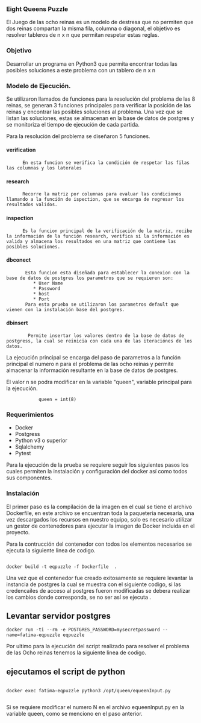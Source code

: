 ### Eight Queens Puzzle

El Juego de las ocho reinas es un modelo de destresa que no permiten que dos reinas compartan la misma fila, columna o diagonal, el objetivo es resolver tableros de n x n que permitan respetar estas reglas. 

### Objetivo

Desarrollar un programa en Python3 que permita encontrar todas las posibles soluciones a este problema con un tablero de n x n

### Modelo de Ejecución. 

Se utilizaron llamados de funciones para la resolución del problema de las 8 reinas, se generan 3 funciones principales para verificar la posición de las reinas y encontrar las posibles soluciones al problema. Una vez que se listan las soluciones, estas se almacenan en la base de datos de postgres y se monitoriza el tiempo de ejecución de cada partida. 

Para la resolución del problema se diseñaron 5 funciones. 

  #### verification
          En esta funcion se verifica la condición de respetar las filas las columnas y los laterales
  #### research
          Recorre la matriz por columnas para evaluar las condiciones llamando a la función de ispection, que se encarga de regresar los resultados validos. 
  #### inspection
          Es la funcion principal de la verificación de la matriz, recibe la información de la función research, verifica si la información es valida y almacena los resultados en una matriz que contiene las posibles soluciones. 
  #### dbconect
           Esta funcion esta diseñada para establecer la conexion con la base de datos de postgres los parametros que se requieren son:
              * User Name
              * Password
              * host
              * Port
           Para esta prueba se utilizaron los parametros default que vienen con la instalación base del postgres.
  #### dbinsert
            Permite insertar los valores dentro de la base de datos de postgress, la cual se reinicia con cada una de las iteraciónes de los datos. 
  
  La ejecución principal se encarga del paso de parametros a la función principal el numero n para el problema de las ocho reinas y permite almacenar la información resultante en la base de datos de postgres. 

 El valor n se podra modificar en la variable "queen", variable principal para la ejecución. 
```console
            queen = int(8)
```

### Requerimientos

- Docker
- Postgress
- Python v3 o superior
- Sqlalchemy
- Pytest

Para la ejecución de la prueba se requiere seguir los siguientes pasos los cuales permiten la instalación y configuración del docker así como todos sus componentes. 

### Instalación

El primer paso es la compilación de la imagen en el cual se tiene el archivo Dockerfile, en este archivo se encuentran toda la paqueteria necesaria, una vez descargados los recursos en nuestro equipo, solo es necesario utilizar un gestor de contenedores para ejecutar la imagen de Docker incluida en el proyecto.

Para la contrucción del contenedor con todos los elementos necesarios se ejecuta la siguiente linea de codigo. 

```console

docker build -t eqpuzzle -f Dockerfile  .

``` 
Una vez que el contenedor fue creado exitosamente se requiere levantar la instancia de postgres la cual se muestra con el siguiente codigo, si las credencailes de acceso al postgres fueron modificadas se debera realizar los cambios donde corresponda, se no ser así se ejecuta . 

## Levantar servidor postgres

```console
docker run -ti --rm -e POSTGRES_PASSWORD=mysecretpassword --name=fatima-eqpuzzle eqpuzzle

```
Por ultimo para la ejecución del script realizado para resolver el problema de las Ocho reinas tenemos la siguiente linea de codigo. 

## ejecutamos el script de python

```console

docker exec fatima-eqpuzzle python3 /opt/queen/equeenInput.py


```
Si se requiere modificar el numero N en el archivo equeenInput.py en la variable queen, como se menciono en el paso anterior. 


